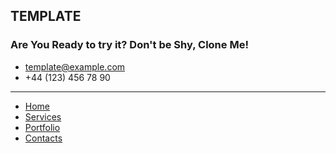 ## TEMPLATE

### Are You Ready to try it? Don't be Shy, Clone Me!

- template@example.com
- +44 (123) 456 78 90

<hr>

- [Home]('https://google.com')
- [Services]('https://google.com')
- [Portfolio]('https://google.com')
- [Contacts]('https://google.com')
